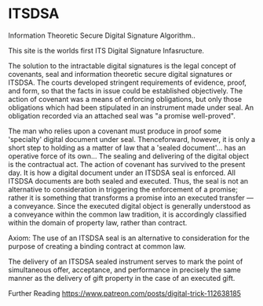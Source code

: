 # ITSDSA
Information Theoretic Secure Digital Signature Algorithm..

This site is the worlds first ITS Digital Signature Infasructure.

The solution to the intractable digital signatures is the legal concept of covenants, seal and information theoretic secure digital signatures or ITSDSA.
The courts developed stringent requirements of evidence, proof, and form, so that the facts in issue could be established objectively. The action of covenant was a means of enforcing obligations, but only those obligations which had been stipulated in an instrument made under seal. An obligation recorded via an attached seal was "a promise well-proved".

The man who relies upon a covenant must produce in proof some 'specialty' digital document under seal. Thenceforward, however, it is only a short step to holding as a matter of law that a 'sealed document'... has an operative force of its own... The sealing and delivering of the digital object is the contractual act.
The action of covenant has survived to the present day. It is how a digital document under an ITSDSA seal is enforced. All ITSDSA documents are both sealed and executed. Thus, the seal is not an alternative to consideration in triggering the enforcement of a promise; rather it is something that transforms a promise into an executed transfer — a conveyance. Since the executed digital object is generally understood as a conveyance within the common  law tradition, it is accordingly classified within the domain of property law, rather than contract.

Axiom: The use of an ITSDSA seal is an alternative to consideration for the purpose of creating a binding contract at common law.

The delivery of an ITSDSA sealed instrument serves to mark the point of simultaneous offer, acceptance, and performance in precisely the same manner as the delivery of gift property in the case of an executed gift.

Further Reading
https://www.patreon.com/posts/digital-trick-112638185

